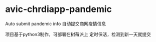 # avic-chrdiapp-pandemic
Auto submit pandemic info 自动提交商网疫情信息

项目基于python3制作，可部署在树莓派上
定时保活，检测到新一天就提交
